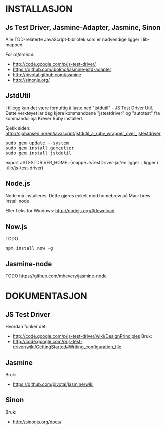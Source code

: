 INSTALLASJON
============
Js Test Driver, Jasmine-Adapter, Jasmine, Sinon
-----------------------------------------------
Alle TDD-relaterte JavaScript-bibliotek som er nødvendige ligger i lib-mappen.

*For reference:*
* http://code.google.com/p/js-test-driver/
* https://github.com/ibolmo/jasmine-jstd-adapter
* http://pivotal.github.com/jasmine
* http://sinonjs.org/

JstdUtil
-------------
I tillegg kan det være fornuftig å laste ned "jstdutil" - JS Test Driver Util. 
Dette verktøyet lar deg kjøre kommandoene "jstestdriver" og "autotest" fra kommandolinja
Krever Ruby installert.

Sjekk siden: http://cjohansen.no/en/javascript/jstdutil_a_ruby_wrapper_over_jstestdriver
<pre>
sudo gem update --system
sudo gem install gemcutter
sudo gem install jstdutil
</pre>
export JSTESTDRIVER_HOME=(mappe JsTestDriver-jar'en ligger i, ligger i ./lib/js-test-driver)

Node.js
-------------
Node må installeres. Dette gjøres enkelt med homebrew på Mac:
brew install node

Eller f.eks for Windows: http://nodejs.org/#download

Now.js
-------------
TODO
<pre>
npm install now -g
</pre>

Jasmine-node
-------------
TODO
https://github.com/mhevery/jasmine-node

DOKUMENTASJON
=============

JS Test Driver
--------------
Hvordan funker det:
* http://code.google.com/p/js-test-driver/wiki/DesignPrinciples
Bruk:
* http://code.google.com/p/js-test-driver/wiki/GettingStarted#Writing_configuration_file

Jasmine
-------------
Bruk:
* https://github.com/pivotal/jasmine/wiki
	
Sinon
-------------
Bruk:
* http://sinonjs.org/docs/

